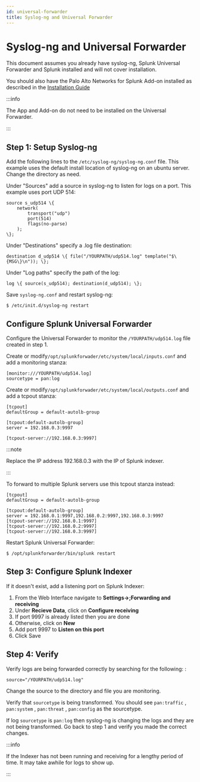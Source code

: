 ```yaml
---
id: universal-forwarder
title: Syslog-ng and Universal Forwarder
---
```


Syslog-ng and Universal Forwarder
=================================

This document assumes you already have syslog-ng, Splunk Universal Forwarder and Splunk installed and will not cover installation.

You should also have the Palo Alto Networks for Splunk Add-on installed as described in the [Installation Guide](../installation)

:::info

The App and Add-on do not need to be installed on the Universal Forwarder.

:::

## Step 1: Setup Syslog-ng

Add the following lines to the `/etc/syslog-ng/syslog-ng.conf` file. This example uses the default install location of syslog-ng on an ubuntu server. Change the directory as need.

Under "Sources" add a source in syslog-ng to listen for logs on a port. This example uses port UDP 514:

    source s_udp514 \{ 
        network(
            transport("udp")
            port(514)
            flags(no-parse)
        );
    \};

Under "Destinations" specify a .log file destination:

    destination d_udp514 \{ file("/YOURPATH/udp514.log" template("$\{MSG\}\n")); \};

Under "Log paths" specify the path of the log:

    log \{ source(s_udp514); destination(d_udp514); \};

Save `syslog-ng.conf` and restart syslog-ng:

    $ /etc/init.d/syslog-ng restart

## Configure Splunk Universal Forwarder

Configure the Universal Forwarder to monitor the `/YOURPATH/udp514.log` file created in step 1.

Create or modify`/opt/splunkforwader/etc/system/local/inputs.conf` and add a monitoring stanza:

    [monitor:///YOURPATH/udp514.log]
    sourcetype = pan:log

Create or modify`/opt/splunkforwader/etc/system/local/outputs.conf` and add a tcpout stanza:

    [tcpout]
    defaultGroup = default-autolb-group

    [tcpout:default-autolb-group]
    server = 192.168.0.3:9997

    [tcpout-server://192.168.0.3:9997]

:::note

Replace the IP address 192.168.0.3 with the IP of Splunk indexer.

:::

To forward to multiple Splunk servers use this tcpout stanza instead:

    [tcpout]
    defaultGroup = default-autolb-group

    [tcpout:default-autolb-group]
    server = 192.168.0.1:9997,192.168.0.2:9997,192.168.0.3:9997
    [tcpout-server://192.168.0.1:9997]
    [tcpout-server://192.168.0.2:9997]
    [tcpout-server://192.168.0.3:9997]

Restart Splunk Universal Forwarder:

    $ /opt/splunkforwarder/bin/splunk restart

## Step 3: Configure Splunk Indexer

If it doesn't exist, add a listening port on Splunk Indexer:

1.  From the Web Interface navigate to **Settings->;Forwarding and receiving**
2.  Under **Recieve Data**, click on **Configure receiving**
3.  If port 9997 is already listed then you are done
4.  Otherwise, click on **New**
5.  Add port 9997 to **Listen on this port**
6.  Click Save

## Step 4: Verify

Verify logs are being forwarded correctly by searching for the following: :

    source="/YOURPATH/udp514.log"

Change the source to the directory and file you are monitoring.

Verify that `sourcetype` is being transformed. You should see `pan:traffic` , `pan:system` , `pan:threat` , `pan:config` as the sourcetype.

If log `sourcetype` is `pan:log` then syslog-ng is changing the logs and they are not being transformed. Go back to step 1 and verify you made the correct changes.

:::info

If the Indexer has not been running and receiving for a lengthy period of time. It may take awhile for logs to show up.

:::

